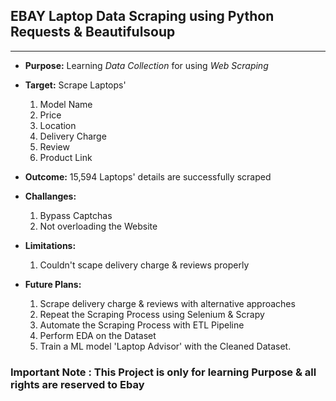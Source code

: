 ## EBAY Laptop Data Scraping using Python Requests & Beautifulsoup
---

- **Purpose:** Learning *Data Collection* for using *Web Scraping*
- **Target:** Scrape Laptops'

   1. Model Name
   2. Price
   3. Location
   4. Delivery Charge
   5. Review
   6. Product Link

- **Outcome:** 15,594 Laptops' details are successfully scraped

- **Challanges:**

  1. Bypass Captchas
  2. Not overloading the Website

- **Limitations:**
  1. Couldn't scape delivery charge & reviews properly

- **Future Plans:**
  1. Scrape delivery charge & reviews with alternative approaches
  2. Repeat the Scraping Process using Selenium & Scrapy
  3. Automate the Scraping Process with ETL Pipeline
  4. Perform EDA on the Dataset
  5. Train a ML model 'Laptop Advisor' with the Cleaned Dataset.


### Important Note : This Project is only for learning Purpose & all rights are reserved to **Ebay**

